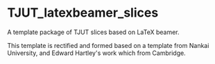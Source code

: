 # TJUT_latexbeamer_slices

A template package of TJUT slices based on LaTeX beamer.

This template is rectified and formed based on a template from Nankai University, and Edward Hartley's work which from Cambridge.
